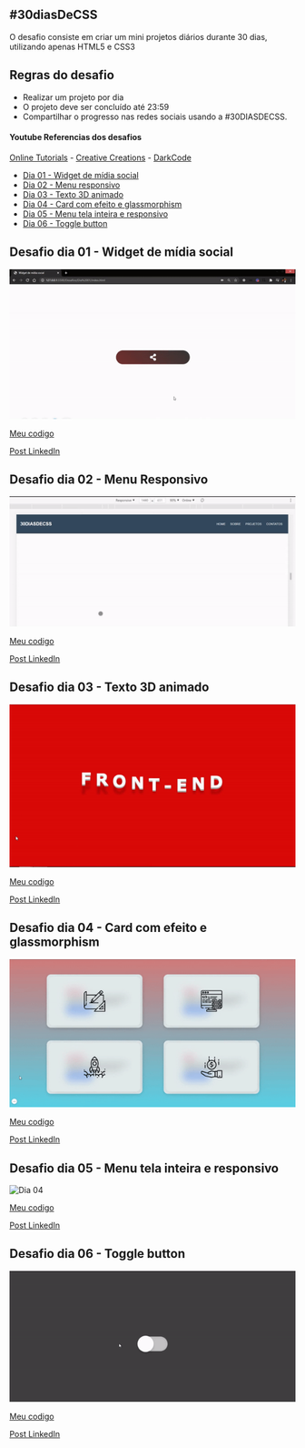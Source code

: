 ## #30diasDeCSS

 O desafio consiste em criar um mini projetos diários durante 30 dias, utilizando apenas HTML5 e CSS3

## Regras do desafio

* Realizar um projeto por dia
* O projeto deve ser concluído até 23:59
* Compartilhar o progresso nas redes sociais usando a #30DIASDECSS.



#### Youtube Referencias dos desafios
[Online Tutorials](https://www.youtube.com/channel/UCbwXnUipZsLfUckBPsC7Jog) - 
[Creative Creations](https://www.youtube.com/channel/UCOKmVksbzoKJKmtu7rlEM1A) - 
[DarkCode](https://www.youtube.com/channel/UCD3KVjbb7aq2OiOffuungzw)




* [Dia 01 - Widget de mídia social](#id01)
* [Dia 02 - Menu responsivo](#id02)
* [Dia 03 - Texto 3D animado](#id03)
* [Dia 04 - Card com efeito e glassmorphism](#id04)
* [Dia 05 - Menu tela inteira e responsivo](#id05)
* [Dia 06 - Toggle button](#id06)



##  Desafio dia 01 - Widget de mídia social <a name="id01"></a>
![Dia 01](https://github.com/SilvioDiasJr/desafio-30diasdecss/blob/master/Desafios/Dia%2001/widget-media-social.gif)


[Meu codigo](https://github.com/SilvioDiasJr/desafio-30diasdecss/tree/master/Desafios/Dia%2001)


[Post LinkedIn](https://www.linkedin.com/feed/update/urn:li:activity:6762568415031922688/) 


##  Desafio dia 02 - Menu Responsivo <a name="id02"></a>
![Dia 02](https://github.com/SilvioDiasJr/desafio-30diasdecss/blob/master/Desafios/Dia%2002/menu-responsivo.gif)


[Meu codigo](https://github.com/SilvioDiasJr/desafio-30diasdecss/tree/master/Desafios/Dia%2002)


[Post LinkedIn](https://www.linkedin.com/feed/update/urn:li:activity:6762848236718833664/) 


##  Desafio dia 03 - Texto 3D animado<a name="id03"></a>
![Dia 03](https://github.com/SilvioDiasJr/desafio-30diasdecss/blob/master/Desafios/Dia%2003/texto-animado.gif)


[Meu codigo](https://github.com/SilvioDiasJr/desafio-30diasdecss/tree/master/Desafios/Dia%2003)


[Post LinkedIn](https://www.linkedin.com/feed/update/urn:li:activity:6763197776223338496/) 


##  Desafio dia 04 - Card com efeito e glassmorphism<a name="id04"></a>
![Dia 04](https://github.com/SilvioDiasJr/desafio-30diasdecss/blob/master/Desafios/Dia%2004/card%20e%20glassmorphism.gif)


[Meu codigo](https://github.com/SilvioDiasJr/desafio-30diasdecss/tree/master/Desafios/Dia%2004)


[Post LinkedIn](https://www.linkedin.com/feed/update/urn:li:activity:6763565759630192640/) 


##  Desafio dia 05 - Menu tela inteira e responsivo<a name="id5"></a>
![Dia 04](https://github.com/SilvioDiasJr/desafio-30diasdecss/blob/master/Desafios/Dia%2005/menu-tela-inteira.gif)


[Meu codigo](https://github.com/SilvioDiasJr/desafio-30diasdecss/tree/master/Desafios/Dia%2005)


[Post LinkedIn](https://www.linkedin.com/posts/silviodiasjr_30diasdecss-activity-6764013552417173504-_PFz) 


##  Desafio dia 06 - Toggle button<a name="id6"></a>
![Dia 04](https://github.com/SilvioDiasJr/desafio-30diasdecss/blob/master/Desafios/Dia%2006/checkbox-animado.gif)


[Meu codigo](https://github.com/SilvioDiasJr/desafio-30diasdecss/tree/master/Desafios/Dia%2006)


[Post LinkedIn](https://www.linkedin.com/feed/update/urn:li:activity:6764312795648401409/) 

